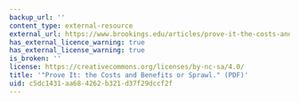 ```yaml
---
backup_url: ''
content_type: external-resource
external_url: https://www.brookings.edu/articles/prove-it-the-costs-and-benefits-of-sprawl/
has_external_licence_warning: true
has_external_license_warning: true
is_broken: ''
license: https://creativecommons.org/licenses/by-nc-sa/4.0/
title: '"Prove It: the Costs and Benefits or Sprawl." (PDF)'
uid: c5dc1431-aa68-4262-b321-d37f29dccf2f
---
```

